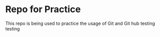 # Repo for Practice
This repo is being used to practice the usage of Git and Git hub
testing testing